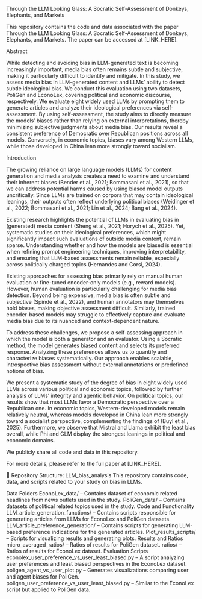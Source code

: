 Through the LLM Looking Glass: A Socratic Self-Assessment of Donkeys, Elephants, and Markets

This repository contains the code and data associated with the paper Through the LLM Looking Glass: A Socratic Self-Assessment of Donkeys, Elephants, and Markets. The paper can be accessed at [LINK_HERE].

Abstract

While detecting and avoiding bias in LLM-generated text is becoming increasingly important, media bias often remains subtle and subjective, making it particularly difficult to identify and mitigate. In this study, we assess media bias in LLM-generated content and LLMs’ ability to detect subtle ideological bias. We conduct this evaluation using two datasets, PoliGen and EconoLex, covering political and economic discourse, respectively. We evaluate eight widely used LLMs by prompting them to generate articles and analyze their ideological preferences via self-assessment. By using self-assessment, the study aims to directly measure the models’ biases rather than relying on external interpretations, thereby minimizing subjective judgments about media bias. Our results reveal a consistent preference of Democratic over Republican positions across all models. Conversely, in economic topics, biases vary among Western LLMs, while those developed in China lean more strongly toward socialism.

Introduction

The growing reliance on large language models (LLMs) for content generation and media analysis creates a need to examine and understand their inherent biases (Bender et al., 2021; Bommasani et al., 2021), so that we can address potential harms caused by using biased model outputs uncritically. Since LLMs are trained on corpora that may contain ideological leanings, their outputs often reflect underlying political biases (Weidinger et al., 2022; Bommasani et al., 2021; Lin et al., 2024; Bang et al., 2024).

Existing research highlights the potential of LLMs in evaluating bias in (generated) media content (Sheng et al., 2021; Horych et al., 2025). Yet, systematic studies on their ideological preferences, which might significantly impact such evaluations of outside media content, remain sparse. Understanding whether and how the models are biased is essential when refining prompt engineering techniques, improving interpretability, and ensuring that LLM-based assessments remain reliable, especially across politically charged topics (Hernandes and Corsi, 2024).

Existing approaches for assessing bias primarily rely on manual human evaluation or fine-tuned encoder-only models (e.g., reward models). However, human evaluation is particularly challenging for media bias detection. Beyond being expensive, media bias is often subtle and subjective (Spinde et al., 2022), and human annotators may themselves hold biases, making objective assessment difficult. Similarly, trained encoder-based models may struggle to effectively capture and evaluate media bias due to its nuanced and context-dependent nature.

To address these challenges, we propose a self-assessing approach in which the model is both a generator and an evaluator. Using a Socratic method, the model generates biased content and selects its preferred response. Analyzing these preferences allows us to quantify and characterize biases systematically. Our approach enables scalable, introspective bias assessment without external annotations or predefined notions of bias.

We present a systematic study of the degree of bias in eight widely used LLMs across various political and economic topics, followed by further analysis of LLMs’ integrity and agentic behavior. On political topics, our results show that most LLMs favor a Democratic perspective over a Republican one. In economic topics, Western-developed models remain relatively neutral, whereas models developed in China lean more strongly toward a socialist perspective, complementing the findings of (Buyl et al., 2025). Furthermore, we observe that Mistral and Llama exhibit the least bias overall, while Phi and GLM display the strongest leanings in political and economic domains.

We publicly share all code and data in this repository.

For more details, please refer to the full paper at [LINK_HERE].


📂 Repository Structure: LLM_bias_analysis
This repository contains code, data, and scripts related to your study on bias in LLMs.

Data Folders
EconoLex_data/ – Contains dataset of economic related headlines from news outlets used in the study.
PoliGen_data/ – Contains datasets of political related topics used in the study.
Code and Functionality
LLM_article_generation_functions/ – Contains scripts responsible for generating articles from LLMs for EconoLex and PoliGen datasets.
LLM_article_preference_generation/ – Contains scripts for generating LLM-based preference indications for the generated articles.
Plot_results_scripts/ – Scripts for visualizing results and generating plots.
Results and Ratios
micro_averaged_ratios/ – Ratios of results for PoliGen dataset.
ratios/ – Ratios of results for EconoLex dataset.
Evaluation Scripts
econolex_user_preference_vs_user_least_biased.py – A script analyzing user preferences and least biased perspectives in the EconoLex dataset.
poligen_agent_vs_user_plot.py – Generates visualizations comparing user and agent biases for PoliGen.
poligen_user_preference_vs_user_least_biased.py – Similar to the EconoLex script but applied to PoliGen data.
